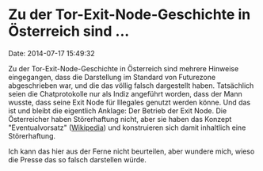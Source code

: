 Zu der Tor-Exit-Node-Geschichte in Österreich sind \...
=======================================================

Date: 2014-07-17 15:49:32

Zu der Tor-Exit-Node-Geschichte in Österreich sind mehrere Hinweise
eingegangen, dass die Darstellung im Standard von Futurezone
abgeschrieben war, und die das völlig falsch dargestellt haben.
Tatsächlich seien die Chatprotokolle nur als Indiz angeführt worden,
dass der Mann wusste, dass seine Exit Node für Illegales genutzt werden
könne. Und das ist und bleibt die eigentlich Anklage: Der Betrieb der
Exit Node. Die Österreicher haben Störerhaftung nicht, aber sie haben
das Konzept \"Eventualvorsatz\"
([Wikipedia](https://de.wikipedia.org/wiki/Dolus_eventualis)) und
konstruieren sich damit inhaltlich eine Störerhaftung.

Ich kann das hier aus der Ferne nicht beurteilen, aber wundere mich,
wieso die Presse das so falsch darstellen würde.
